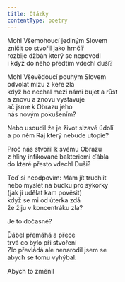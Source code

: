 ```yaml
---
title: Otázky
contentType: poetry
---
```


<section>

Mohl Všemohoucí jediným Slovem  
zničit co stvořil jako hrnčíř  
rozbije džbán který se nepovedl  
i když do něho předtím vdechl duši?

Mohl Vševědoucí pouhým Slovem  
odvolat mízu z keře zla  
když ho nechal mezi námi bujet a růst  
a znovu a znovu vystavuje  
ač jsme k Obrazu jeho  
nás novým pokušením?

Nebo usoudil že je život slzavé údolí  
a po něm Ráj který nebude utopie?

Proč nás stvořil k svému Obrazu  
z hlíny infikované bakteriemi ďábla  
do které přesto vdechl Duši?

Teď si neodpovím: Mám jít truchlit  
nebo myslet na budku pro sýkorky  
(jak ji udělat kam pověsit)  
když se mi od úterka zdá  
že žiju v koncentráku zla?

Je to dočasné?

Ďábel přemáhá a přece  
trvá co bylo při stvoření  
Zlo převládá ale nenarodil jsem se  
abych se tomu vyhýbal:

Abych to změnil

</section>
